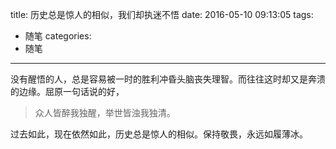 title: 历史总是惊人的相似，我们却执迷不悟
date: 2016-05-10 09:13:05
tags:
- 随笔
categories:
- 随笔
----

没有醒悟的人，总是容易被一时的胜利冲昏头脑丧失理智。而往往这时却又是奔溃的边缘。屈原一句话说的好，
> 众人皆醉我独醒，举世皆浊我独清。

过去如此，现在依然如此，历史总是惊人的相似。保持敬畏，永远如履薄冰。